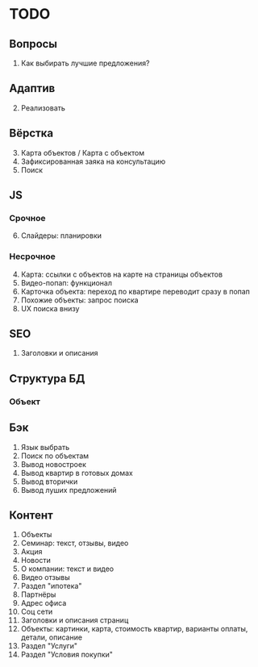 # TODO

## Вопросы

1. Как выбирать лучшие предложения?



## Адаптив

2. Реализовать



## Вёрстка

3. Карта объектов / Карта с объектом
4. Зафиксированная заяка на консультацию
5. Поиск



## JS

### Срочное
6. Слайдеры: планировки

### Несрочное
4. Карта: ссылки с объектов на карте на страницы объектов
5. Видео-попап: функционал
7. Карточка объекта: переход по квартире переводит сразу в попап
11. Похожие объекты: запрос поиска
12. UX поиска внизу


## SEO

1. Заголовки и описания



## Структура БД

### Объект



## Бэк
1. Язык выбрать
2. Поиск по объектам
3. Вывод новостроек
4. Вывод квартир в готовых домах
5. Вывод вторички
6. Вывод луших предложений



## Контент

1. Объекты
2. Семинар: текст, отзывы, видео
3. Акция
4. Новости
5. О компании: текст и видео
6. Видео отзывы
7. Раздел "ипотека"
8. Партнёры
9. Адрес офиса
10. Соц сети
11. Заголовки и описания страниц
12. Объекты: картинки, карта, стоимость квартир, варианты оплаты, детали, описание
13. Раздел "Услуги"
14. Раздел "Условия покупки"
